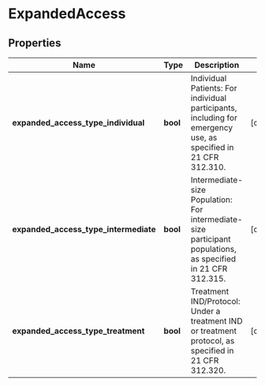 # ExpandedAccess

## Properties
Name | Type | Description | Notes
------------ | ------------- | ------------- | -------------
**expanded_access_type_individual** | **bool** | Individual Patients: For individual participants, including for emergency use, as specified in 21 CFR 312.310. | [optional] 
**expanded_access_type_intermediate** | **bool** | Intermediate-size Population: For intermediate-size participant populations, as specified in 21 CFR 312.315. | [optional] 
**expanded_access_type_treatment** | **bool** | Treatment IND/Protocol: Under a treatment IND or treatment protocol, as specified in 21 CFR 312.320. | [optional] 



